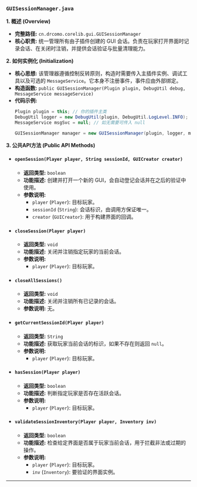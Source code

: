 ### `GUISessionManager.java`

**1. 概述 (Overview)**

  * **完整路径:** `cn.drcomo.corelib.gui.GUISessionManager`
  * **核心职责:** 统一管理所有由子插件创建的 GUI 会话。负责在玩家打开界面时记录会话、在关闭时注销，并提供会话验证与批量清理能力。

**2. 如何实例化 (Initialization)**

  * **核心思想:** 该管理器遵循控制反转原则，构造时需要传入主插件实例、调试工具以及可选的 `MessageService`。它本身不注册事件，事件应由外部绑定。
  * **构造函数:** `public GUISessionManager(Plugin plugin, DebugUtil debug, MessageService messageService)`
  * **代码示例:**
    ```java
    Plugin plugin = this; // 你的插件主类
    DebugUtil logger = new DebugUtil(plugin, DebugUtil.LogLevel.INFO);
    MessageService msgSvc = null; // 如无需要可传入 null

    GUISessionManager manager = new GUISessionManager(plugin, logger, msgSvc);
    ```

**3. 公共API方法 (Public API Methods)**

  * #### `openSession(Player player, String sessionId, GUICreator creator)`

      * **返回类型:** `boolean`
      * **功能描述:** 创建并打开一个新的 GUI，会自动登记会话并在之后的验证中使用。
      * **参数说明:**
          * `player` (`Player`): 目标玩家。
          * `sessionId` (`String`): 会话标识，由调用方保证唯一。
          * `creator` (`GUICreator`): 用于构建界面的回调。

  * #### `closeSession(Player player)`

      * **返回类型:** `void`
      * **功能描述:** 关闭并注销指定玩家的当前会话。
      * **参数说明:**
          * `player` (`Player`): 目标玩家。

  * #### `closeAllSessions()`

      * **返回类型:** `void`
      * **功能描述:** 关闭并注销所有已记录的会话。
      * **参数说明:** 无。

  * #### `getCurrentSessionId(Player player)`

      * **返回类型:** `String`
      * **功能描述:** 获取玩家当前会话的标识，如果不存在则返回 `null`。
      * **参数说明:**
          * `player` (`Player`): 目标玩家。

  * #### `hasSession(Player player)`

      * **返回类型:** `boolean`
      * **功能描述:** 判断指定玩家是否存在活跃会话。
      * **参数说明:**
          * `player` (`Player`): 目标玩家。

  * #### `validateSessionInventory(Player player, Inventory inv)`

      * **返回类型:** `boolean`
      * **功能描述:** 检查给定界面是否属于玩家当前会话，用于拦截非法或过期的操作。
      * **参数说明:**
          * `player` (`Player`): 目标玩家。
          * `inv` (`Inventory`): 要验证的界面实例。

-----
